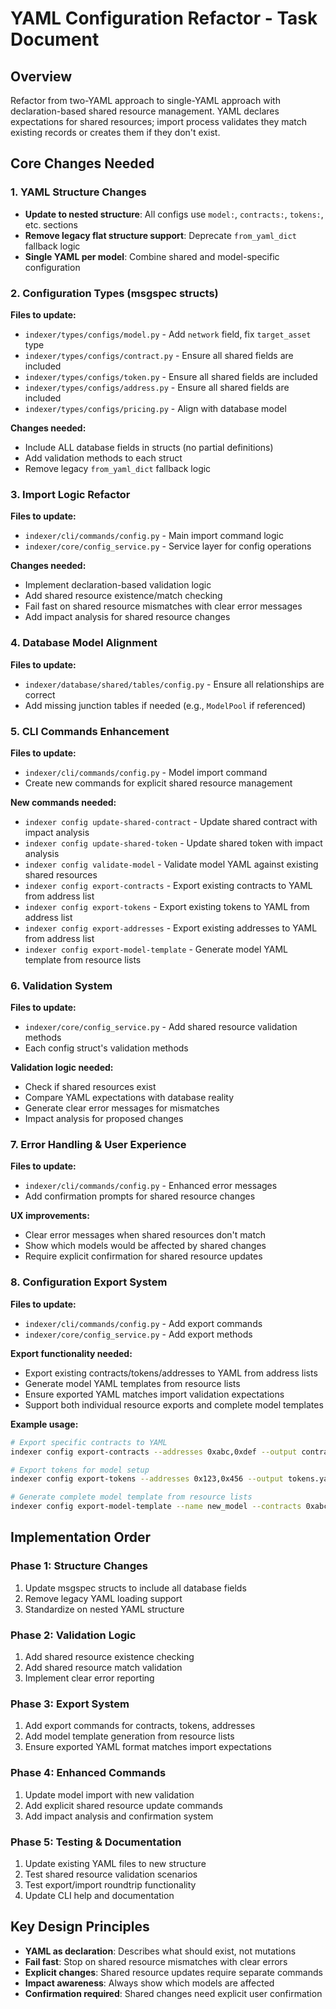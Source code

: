 # YAML Configuration Refactor - Task Document

## Overview
Refactor from two-YAML approach to single-YAML approach with declaration-based shared resource management. YAML declares expectations for shared resources; import process validates they match existing records or creates them if they don't exist.

## Core Changes Needed

### 1. YAML Structure Changes
- **Update to nested structure**: All configs use `model:`, `contracts:`, `tokens:`, etc. sections
- **Remove legacy flat structure support**: Deprecate `from_yaml_dict` fallback logic
- **Single YAML per model**: Combine shared and model-specific configuration

### 2. Configuration Types (msgspec structs)
**Files to update:**
- `indexer/types/configs/model.py` - Add `network` field, fix `target_asset` type
- `indexer/types/configs/contract.py` - Ensure all shared fields are included
- `indexer/types/configs/token.py` - Ensure all shared fields are included
- `indexer/types/configs/address.py` - Ensure all shared fields are included
- `indexer/types/configs/pricing.py` - Align with database model

**Changes needed:**
- Include ALL database fields in structs (no partial definitions)
- Add validation methods to each struct
- Remove legacy `from_yaml_dict` fallback logic

### 3. Import Logic Refactor
**Files to update:**
- `indexer/cli/commands/config.py` - Main import command logic
- `indexer/core/config_service.py` - Service layer for config operations

**Changes needed:**
- Implement declaration-based validation logic
- Add shared resource existence/match checking
- Fail fast on shared resource mismatches with clear error messages
- Add impact analysis for shared resource changes

### 4. Database Model Alignment
**Files to update:**
- `indexer/database/shared/tables/config.py` - Ensure all relationships are correct
- Add missing junction tables if needed (e.g., `ModelPool` if referenced)

### 5. CLI Commands Enhancement
**Files to update:**
- `indexer/cli/commands/config.py` - Model import command
- Create new commands for explicit shared resource management

**New commands needed:**
- `indexer config update-shared-contract` - Update shared contract with impact analysis
- `indexer config update-shared-token` - Update shared token with impact analysis
- `indexer config validate-model` - Validate model YAML against existing shared resources
- `indexer config export-contracts` - Export existing contracts to YAML from address list
- `indexer config export-tokens` - Export existing tokens to YAML from address list
- `indexer config export-addresses` - Export existing addresses to YAML from address list
- `indexer config export-model-template` - Generate model YAML template from resource lists

### 6. Validation System
**Files to update:**
- `indexer/core/config_service.py` - Add shared resource validation methods
- Each config struct's validation methods

**Validation logic needed:**
- Check if shared resources exist
- Compare YAML expectations with database reality
- Generate clear error messages for mismatches
- Impact analysis for proposed changes

### 7. Error Handling & User Experience
**Files to update:**
- `indexer/cli/commands/config.py` - Enhanced error messages
- Add confirmation prompts for shared resource changes

**UX improvements:**
- Clear error messages when shared resources don't match
- Show which models would be affected by shared changes
- Require explicit confirmation for shared resource updates

### 8. Configuration Export System
**Files to update:**
- `indexer/cli/commands/config.py` - Add export commands
- `indexer/core/config_service.py` - Add export methods

**Export functionality needed:**
- Export existing contracts/tokens/addresses to YAML from address lists
- Generate model YAML templates from resource lists
- Ensure exported YAML matches import validation expectations
- Support both individual resource exports and complete model templates

**Example usage:**
```bash
# Export specific contracts to YAML
indexer config export-contracts --addresses 0xabc,0xdef --output contracts.yaml

# Export tokens for model setup
indexer config export-tokens --addresses 0x123,0x456 --output tokens.yaml

# Generate complete model template from resource lists
indexer config export-model-template --name new_model --contracts 0xabc,0xdef --tokens 0x123,0x456 --output new_model.yaml
```

## Implementation Order

### Phase 1: Structure Changes
1. Update msgspec structs to include all database fields
2. Remove legacy YAML loading support
3. Standardize on nested YAML structure

### Phase 2: Validation Logic
1. Add shared resource existence checking
2. Add shared resource match validation
3. Implement clear error reporting

### Phase 3: Export System
1. Add export commands for contracts, tokens, addresses
2. Add model template generation from resource lists
3. Ensure exported YAML format matches import expectations

### Phase 4: Enhanced Commands
1. Update model import with new validation
2. Add explicit shared resource update commands
3. Add impact analysis and confirmation system

### Phase 5: Testing & Documentation
1. Update existing YAML files to new structure
2. Test shared resource validation scenarios
3. Test export/import roundtrip functionality
4. Update CLI help and documentation

## Key Design Principles
- **YAML as declaration**: Describes what should exist, not mutations
- **Fail fast**: Stop on shared resource mismatches with clear errors
- **Explicit changes**: Shared resource updates require separate commands
- **Impact awareness**: Always show which models are affected
- **Confirmation required**: Shared changes need explicit user confirmation